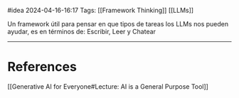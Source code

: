 #idea
2024-04-16-16:17
Tags:  [[Framework Thinking]] [[LLMs]]

Un framework útil para pensar en que tipos de tareas los LLMs nos pueden ayudar, es en términos de: Escribir, Leer y Chatear

---
# References

[[Generative AI for Everyone#Lecture: AI is a General Purpose Tool]]


